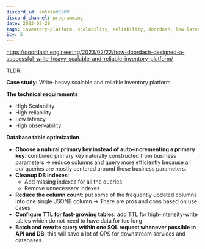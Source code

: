```yaml
---
discord_id: antran#3200
discord_channel: programming
date: 2023-02-28
tags: inventory-platform, scalability, reliability, doordash, low-latency
icy: 5
---
```


https://doordash.engineering/2023/02/22/how-doordash-designed-a-successful-write-heavy-scalable-and-reliable-inventory-platform/

TLDR;

**Case study:** Write-heavy scalable and reliable inventory platform

**The technical requirements**
- High Scalability
- High reliability
- Low latency
- High observability

**Database table optimization**
- **Choose a natural primary key instead of auto-incrementing a primary key**: combined primary key naturally constructed from business parameters -> reduce columns and query more efficiently because all our queries are mostly centered around those business parameters.
- **Cleanup DB indexes**:
    + Add missing indexes for all the queries
    + Remove unnecessary indexes
- **Reduce the column count**: put some of the frequently updated columns into one single JSONB column -> There are pros and cons based on use cases
- **Configure TTL for fast-growing tables**: add TTL for high-intensity-write tables which do not need to have data for too long
- **Batch and rewrite query within one SQL request whenever possible in API and DB**: this will save a lot of QPS for downstream services and databases.
